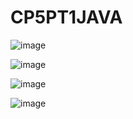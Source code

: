 # CP5PT1JAVA


![image](https://github.com/user-attachments/assets/71cdf0cd-91de-4ff8-aa82-948cd7186bc9)

![image](https://github.com/user-attachments/assets/e392dd30-7d2f-42ff-aba5-51797a7e5c5f)

![image](https://github.com/user-attachments/assets/10de33db-5865-46b4-985c-f575f32fe2b3)

![image](https://github.com/user-attachments/assets/0d0039b8-117c-49df-8989-eca2d87350e0)

